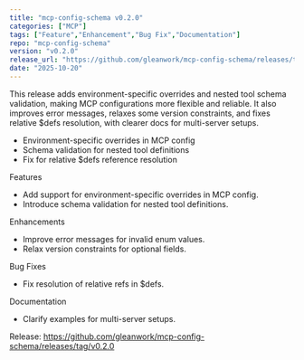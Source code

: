```yaml
---
title: "mcp-config-schema v0.2.0"
categories: ["MCP"]
tags: ["Feature","Enhancement","Bug Fix","Documentation"]
repo: "mcp-config-schema"
version: "v0.2.0"
release_url: "https://github.com/gleanwork/mcp-config-schema/releases/tag/v0.2.0"
date: "2025-10-20"
---
```

This release adds environment-specific overrides and nested tool schema validation, making MCP configurations more flexible and reliable. It also improves error messages, relaxes some version constraints, and fixes relative $defs resolution, with clearer docs for multi-server setups.

- Environment-specific overrides in MCP config
- Schema validation for nested tool definitions
- Fix for relative $defs reference resolution

Features
- Add support for environment-specific overrides in MCP config.
- Introduce schema validation for nested tool definitions.

Enhancements
- Improve error messages for invalid enum values.
- Relax version constraints for optional fields.

Bug Fixes
- Fix resolution of relative refs in $defs.

Documentation
- Clarify examples for multi-server setups.

Release: https://github.com/gleanwork/mcp-config-schema/releases/tag/v0.2.0
